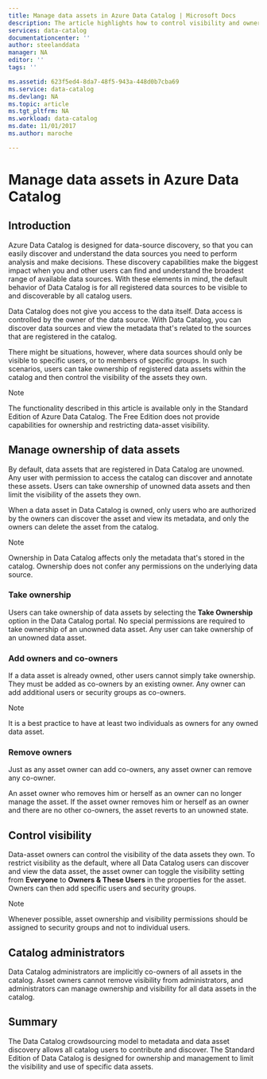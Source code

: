 ```yaml
---
title: Manage data assets in Azure Data Catalog | Microsoft Docs
description: The article highlights how to control visibility and ownership of data assets registered in Azure Data Catalog.
services: data-catalog
documentationcenter: ''
author: steelanddata
manager: NA
editor: ''
tags: ''

ms.assetid: 623f5ed4-8da7-48f5-943a-448d0b7cba69
ms.service: data-catalog
ms.devlang: NA
ms.topic: article
ms.tgt_pltfrm: NA
ms.workload: data-catalog
ms.date: 11/01/2017
ms.author: maroche

---
```

# Manage data assets in Azure Data Catalog
## Introduction
Azure Data Catalog is designed for data-source discovery, so that you can easily discover and understand the data sources you need to perform analysis and make decisions. These discovery capabilities make the biggest impact when you and other users can find and understand the broadest range of available data sources. With these elements in mind, the default behavior of Data Catalog is for all registered data sources to be visible to and discoverable by all catalog users.

Data Catalog does not give you access to the data itself. Data access is controlled by the owner of the data source. With Data Catalog, you can discover data sources and view the metadata that's related to the sources that are registered in the catalog.

There might be situations, however, where data sources should only be visible to specific users, or to members of specific groups. In such scenarios, users can take ownership of registered data assets within the catalog and then control the visibility of the assets they own.

> [!NOTE]
> The functionality described in this article is available only in the Standard Edition of Azure Data Catalog. The Free Edition does not provide capabilities for ownership and restricting data-asset visibility.
>
>

## Manage ownership of data assets
By default, data assets that are registered in Data Catalog are unowned. Any user with permission to access the catalog can discover and annotate these assets. Users can take ownership of unowned data assets and then limit the visibility of the assets they own.

When a data asset in Data Catalog is owned, only users who are authorized by the owners can discover the asset and view its metadata, and only the owners can delete the asset from the catalog.

> [!NOTE]
> Ownership in Data Catalog affects only the metadata that's stored in the catalog. Ownership does not confer any permissions on the underlying data source.
>
>

### Take ownership
Users can take ownership of data assets by selecting the **Take Ownership** option in the Data Catalog portal. No special permissions are required to take ownership of an unowned data asset. Any user can take ownership of an unowned data asset.

### Add owners and co-owners
If a data asset is already owned, other users cannot simply take ownership. They must be added as co-owners by an existing owner. Any owner can add additional users or security groups as co-owners.

> [!NOTE]
> It is a best practice to have at least two individuals as owners for any owned data asset.
>
>

### Remove owners
Just as any asset owner can add co-owners, any asset owner can remove any co-owner.

An asset owner who removes him or herself as an owner can no longer manage the asset. If the asset owner removes him or herself as an owner and there are no other co-owners, the asset reverts to an unowned state.

## Control visibility
Data-asset owners can control the visibility of the data assets they own. To restrict visibility as the default, where all Data Catalog users can discover and view the data asset, the asset owner can toggle the visibility setting from **Everyone** to **Owners & These Users** in the properties for the asset. Owners can then add specific users and security groups.

> [!NOTE]
> Whenever possible, asset ownership and visibility permissions should be assigned to security groups and not to individual users.
>
>

## Catalog administrators
Data Catalog administrators are implicitly co-owners of all assets in the catalog. Asset owners cannot remove visibility from administrators, and administrators can manage ownership and visibility for all data assets in the catalog.

## Summary
The Data Catalog crowdsourcing model to metadata and data asset discovery allows all catalog users to contribute and discover. The Standard Edition of Data Catalog is designed for ownership and management to limit the visibility and use of specific data assets.
